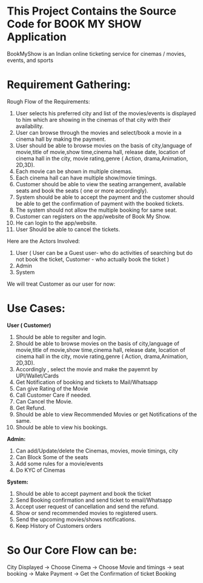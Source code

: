 This Project Contains the Source Code for BOOK MY SHOW Application
============================================================================

BookMyShow is an Indian online ticketing service for cinemas / movies, events, and sports

Requirement Gathering:
=====================================

Rough Flow of the Requirements:

1. User selects his preferred city and list of the movies/events is displayed to him which are showing  in the cinemas of that city with their availability.
2. User can browse through the movies and select/book  a movie in a cinema hall by making the payment.
3. User should be able to browse movies on the basis of city,language of movie,title of movie,show time,cinema hall, release date, location of cinema hall in the city, movie rating,genre ( Action,
drama,Animation, 2D,3D).
4. Each movie can be shown in multiple cinemas.
5. Each cinema hall can have multiple show/movie timings. 
6. Customer should be able to view the seating arrangement, available seats and book the seats ( one or more accordingly).
7. System should be able to accept the payment and the customer should be able to get the confirmation of payment with the booked tickets.
8. The system should not allow the multiple booking for same seat.
9. Customer can registers on the app/website of Book My Show. 
10. He can login to the app/website.
11. User Should be able to cancel the tickets.


Here are the Actors Involved:
1. User ( User can be a Guest user- who do activities of searching but do not book the ticket, Customer - who actually book the ticket )
2. Admin
3. System

We will treat Customer as our user for now: 


Use Cases:
=====================

**User ( Customer)**
1. Should be able to regsiter and login.
2. Should be able to browse movies on the basis of city,language of movie,title of movie,show time,cinema hall, release date, location of cinema hall in the city, movie rating,genre ( Action,
drama,Animation, 2D,3D).
3. Accordingly , select the movie and  make the payemnt by UPI/Wallet/Cards
4. Get Notification of booking and tickets to Mail/Whatsapp
5. Can give Rating of the Movie
7. Call Customer Care if needed.
6. Can Cancel the Movie.
7. Get Refund.
8. Should be able to view Recommended Movies or get Notifications of  the same.
9. Should be able to view his bookings.


**Admin:**
1. Can add/Update/delete the Cinemas, movies, movie timings, city
2. Can Block Some of the seats 
3. Add some rules for a movie/events
4. Do KYC of Cinemas


**System:**
1. Should be able to accept payment and book the ticket
2. Send Booking confirmation and send ticket to email/Whatsapp
3. Accept user request of cancellation and send the refund.
4. Show or send recommended movies to registered users.
5. Send the upcoming movies/shows notifications.
6. Keep History of Customers orders




So Our Core Flow can be:
================================

City Displayed ->  Choose Cinema -> Choose Movie and timings -> seat booking -> Make Payment -> Get the Confirmation of ticket Booking
